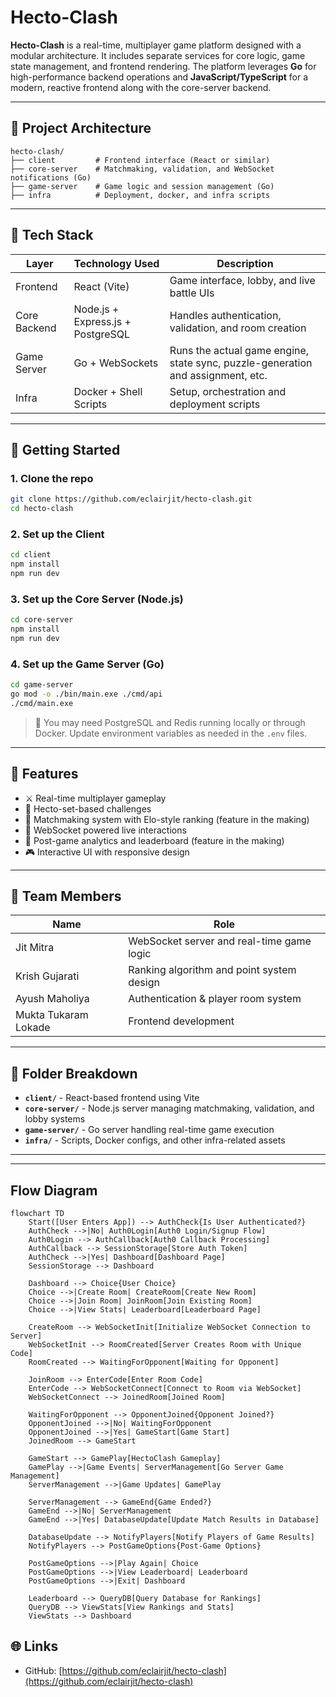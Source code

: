 # Hecto-Clash

**Hecto-Clash** is a real-time, multiplayer game platform designed with a modular architecture. It includes separate services for core logic, game state management, and frontend rendering. The platform leverages **Go** for high-performance backend operations and **JavaScript/TypeScript** for a modern, reactive frontend along with the core-server backend.

---

## 🧠 Project Architecture

```
hecto-clash/
├── client         # Frontend interface (React or similar)
├── core-server    # Matchmaking, validation, and WebSocket notifications (Go)
├── game-server    # Game logic and session management (Go)
├── infra          # Deployment, docker, and infra scripts
```
 
---

## 🔧 Tech Stack

| Layer        | Technology Used                   | Description                                                                     |
| ------------ | --------------------------------- | ------------------------------------------------------------------------------- |
| Frontend     | React (Vite)                      | Game interface, lobby, and live battle UIs                                      |
| Core Backend | Node.js + Express.js + PostgreSQL | Handles authentication, validation, and room creation                           |
| Game Server  | Go + WebSockets                   | Runs the actual game engine, state sync, puzzle-generation and assignment, etc. |
| Infra        | Docker + Shell Scripts            | Setup, orchestration and deployment scripts                                     |

---

## 🚀 Getting Started

### 1. Clone the repo

```bash
git clone https://github.com/eclairjit/hecto-clash.git
cd hecto-clash
```

### 2. Set up the Client

```bash
cd client
npm install
npm run dev
```

### 3. Set up the Core Server (Node.js)

```bash
cd core-server
npm install
npm run dev
```

### 4. Set up the Game Server (Go)

```bash
cd game-server
go mod -o ./bin/main.exe ./cmd/api
./cmd/main.exe
```

> 📝 You may need PostgreSQL and Redis running locally or through Docker. Update environment variables as needed in the `.env` files.

---

## 🧪 Features

- ⚔️ Real-time multiplayer gameplay
- 🧩 Hecto-set-based challenges
- 🔄 Matchmaking system with Elo-style ranking (feature in the making)
- 📡 WebSocket powered live interactions
- 🧾 Post-game analytics and leaderboard (feature in the making)
- 🎮 Interactive UI with responsive design

---

## 👥 Team Members

| Name                 | Role                                      |
| -------------------- | ----------------------------------------- |
| Jit Mitra            | WebSocket server and real-time game logic |
| Krish Gujarati       | Ranking algorithm and point system design |
| Ayush Maholiya       | Authentication & player room system       |
| Mukta Tukaram Lokade | Frontend development                      |

---

## 📂 Folder Breakdown

- **`client/`** - React-based frontend using Vite
- **`core-server/`** - Node.js server managing matchmaking, validation, and lobby systems
- **`game-server/`** - Go server handling real-time game execution
- **`infra/`** - Scripts, Docker configs, and other infra-related assets

---

<!--
## 🤝 Contributing

Contributions are welcome! Please:

1. Fork the repository
2. Create a new branch
3. Make your changes
4. Open a Pull Request

--- -->

<!-- ## 📄 License

This project is licensed under the [MIT License](LICENSE). -->

---

## Flow Diagram

```mermaid
flowchart TD
    Start([User Enters App]) --> AuthCheck{Is User Authenticated?}
    AuthCheck -->|No| Auth0Login[Auth0 Login/Signup Flow]
    Auth0Login --> AuthCallback[Auth0 Callback Processing]
    AuthCallback --> SessionStorage[Store Auth Token]
    AuthCheck -->|Yes| Dashboard[Dashboard Page]
    SessionStorage --> Dashboard

    Dashboard --> Choice{User Choice}
    Choice -->|Create Room| CreateRoom[Create New Room]
    Choice -->|Join Room| JoinRoom[Join Existing Room]
    Choice -->|View Stats| Leaderboard[Leaderboard Page]

    CreateRoom --> WebSocketInit[Initialize WebSocket Connection to Server]
    WebSocketInit --> RoomCreated[Server Creates Room with Unique Code]
    RoomCreated --> WaitingForOpponent[Waiting for Opponent]

    JoinRoom --> EnterCode[Enter Room Code]
    EnterCode --> WebSocketConnect[Connect to Room via WebSocket]
    WebSocketConnect --> JoinedRoom[Joined Room]

    WaitingForOpponent --> OpponentJoined{Opponent Joined?}
    OpponentJoined -->|No| WaitingForOpponent
    OpponentJoined -->|Yes| GameStart[Game Start]
    JoinedRoom --> GameStart

    GameStart --> GamePlay[HectoClash Gameplay]
    GamePlay -->|Game Events| ServerManagement[Go Server Game Management]
    ServerManagement -->|Game Updates| GamePlay

    ServerManagement --> GameEnd{Game Ended?}
    GameEnd -->|No| ServerManagement
    GameEnd -->|Yes| DatabaseUpdate[Update Match Results in Database]

    DatabaseUpdate --> NotifyPlayers[Notify Players of Game Results]
    NotifyPlayers --> PostGameOptions{Post-Game Options}

    PostGameOptions -->|Play Again| Choice
    PostGameOptions -->|View Leaderboard| Leaderboard
    PostGameOptions -->|Exit| Dashboard

    Leaderboard --> QueryDB[Query Database for Rankings]
    QueryDB --> ViewStats[View Rankings and Stats]
    ViewStats --> Dashboard
```

## 🌐 Links

- GitHub: [https://github.com/eclairjit/hecto-clash](https://github.com/eclairjit/hecto-clash)
